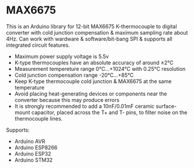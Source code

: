 # MAX6675
This is an Arduino library for 12-bit MAX6675 K-thermocouple to digital converter with cold junction compensation & maximum sampling rate about 4Hz. Can work with wardware & software/bit-bang SPI & supports all integrated circuit features.

- Maximum power supply voltage is 5.5v
- K-type thermocouples have an absolute accuracy of around ±2°C
- Measurement tempereture range 0°C...+1024°C with 0.25°C resolution
- Cold junction compensation range -20°C...+85°C
- Keep K-type thermocouple cold junction & MAX6675 at the same temperature
- Avoid placing heat-generating devices or components near the converter
  because this may produce errors
- It is strongly recommended to add a 10nF/0.01mF ceramic surface-mount capacitor, placed across
  the T+ and T- pins, to filter noise on the thermocouple lines.

Supports:

- Arduino AVR
- Arduino ESP8266
- Arduino ESP32
- Arduino STM32
